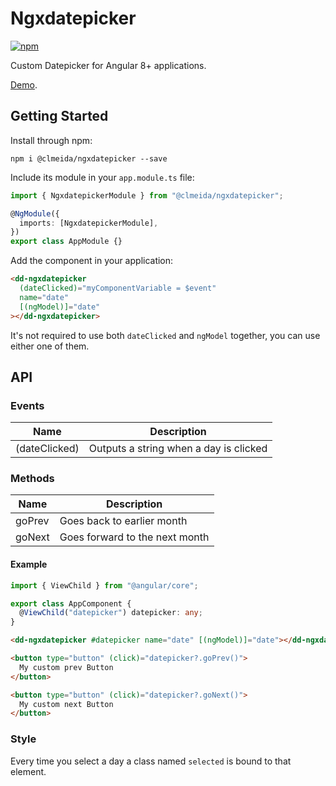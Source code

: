 # Ngxdatepicker

[![npm](https://img.shields.io/npm/v/@clmeida/ngxdatepicker.svg)](https://www.npmjs.com/package/@clmeida/ngxdatepicker)

Custom Datepicker for Angular 8+ applications.

[Demo](https://ngxdatepicker.surge.sh/).

## Getting Started

Install through npm:

```
npm i @clmeida/ngxdatepicker --save
```

Include its module in your `app.module.ts` file:

```typescript
import { NgxdatepickerModule } from "@clmeida/ngxdatepicker";

@NgModule({
  imports: [NgxdatepickerModule],
})
export class AppModule {}
```

Add the component in your application:

```html
<dd-ngxdatepicker
  (dateClicked)="myComponentVariable = $event"
  name="date"
  [(ngModel)]="date"
></dd-ngxdatepicker>
```

It's not required to use both `dateClicked` and `ngModel` together, you can use either one of them.

## API

### Events

| Name          | Description                            |
| ------------- | -------------------------------------- |
| (dateClicked) | Outputs a string when a day is clicked |

### Methods

| Name   | Description                    |
| ------ | ------------------------------ |
| goPrev | Goes back to earlier month     |
| goNext | Goes forward to the next month |

#### Example

```typescript
import { ViewChild } from "@angular/core";

export class AppComponent {
  @ViewChild("datepicker") datepicker: any;
}
```

```html
<dd-ngxdatepicker #datepicker name="date" [(ngModel)]="date"></dd-ngxdatepicker>

<button type="button" (click)="datepicker?.goPrev()">
  My custom prev Button
</button>

<button type="button" (click)="datepicker?.goNext()">
  My custom next Button
</button>
```

### Style

Every time you select a day a class named `selected` is bound to that element.
